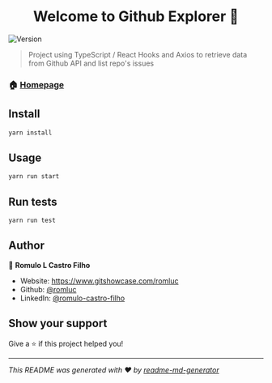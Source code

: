 <h1 align="center">Welcome to Github Explorer 👋</h1>
<p>
  <img alt="Version" src="https://img.shields.io/badge/version-0.1.0-blue.svg?cacheSeconds=2592000" />
</p>

> Project using TypeScript / React Hooks and Axios to retrieve data from Github API and list repo's issues

### 🏠 [Homepage](https://romluc-githubexplorer.netlify.app/)

## Install

```sh
yarn install
```

## Usage

```sh
yarn run start
```

## Run tests

```sh
yarn run test
```

## Author

👤 **Romulo L Castro Filho**

* Website: https://www.gitshowcase.com/romluc
* Github: [@romluc](https://github.com/romluc)
* LinkedIn: [@romulo-castro-filho](https://linkedin.com/in/romulo-castro-filho)

## Show your support

Give a ⭐️ if this project helped you!

***
_This README was generated with ❤️ by [readme-md-generator](https://github.com/kefranabg/readme-md-generator)_